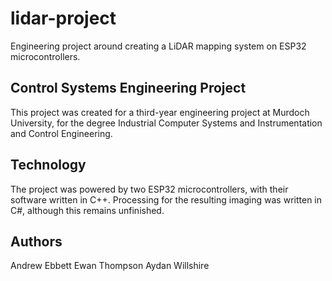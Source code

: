 # lidar-project
Engineering project around creating a LiDAR mapping system on ESP32 microcontrollers.

## Control Systems Engineering Project
This project was created for a third-year engineering project at Murdoch University, for the degree Industrial Computer Systems and Instrumentation and Control Engineering.

## Technology
The project was powered by two ESP32 microcontrollers, with their software written in C++. Processing for the resulting imaging was written in C#, although this remains unfinished.

## Authors
Andrew Ebbett
Ewan Thompson
Aydan Willshire
